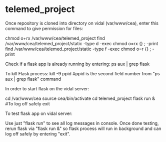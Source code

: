 # telemed_project

Once repository is cloned into directory on vidal (var/www/cea), enter this command to give permission for files:

chmod o+rx /var/www/cea/telemed_project
find /var/www/cea/telemed_project/static -type d -exec chmod o=rx {} \; -print
find /var/www/cea/telemed_project/static -type f -exec chmod o=r {} \; -print


Check if a flask app is already running by entering: ps aux | grep flask

To kill Flask process: 
kill -9 ppid
#ppid is the second field number from "ps aux | grep flask" command 

In order to start flask on the vidal server: 

cd /var/www/cea
source cea/bin/activate
cd telemed_project
flask run &
#To log off safely
exit

To test flask app on vidal server: 

Use just "flask run" to see all log messages in console. Once done testing, rerun flask via "flask run &" so flask process will run in background and can log off safely by entering "exit". 

